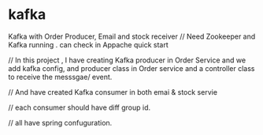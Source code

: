 # kafka
Kafka with Order Producer, Email and stock receiver
// Need Zookeeper and Kafka running . can check in Appache quick start

// In this project , I have creating Kafka producer in Order Service
and we add kafka config, and producer class in Order service and a controller class to receive the messsgae/ event.

// And have created Kafka consumer in both emai & stock servie

// each consumer should have diff group id. 

// all have spring confuguration. 

